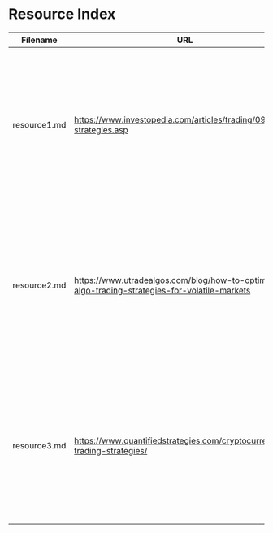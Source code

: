 # Resource Index

| Filename | URL | Description |
|----------|-----|-------------|
| resource1.md | https://www.investopedia.com/articles/trading/09/quant-strategies.asp | Comprehensive overview of common quantitative trading strategies including statistical arbitrage, factor investing, risk parity, and machine learning/AI approaches |
| resource2.md | https://www.utradealgos.com/blog/how-to-optimise-algo-trading-strategies-for-volatile-markets | Detailed guide on optimizing trading strategies for volatile markets, focusing on volatility-based indicators, trend following, mean reversion, and machine learning approaches |
| resource3.md | https://www.quantifiedstrategies.com/cryptocurrency-trading-strategies/ | Extensive list of effective cryptocurrency trading strategies including day trading, whale watching, swing trading, trend following, breakout trading, and more with backtesting insights |

